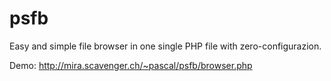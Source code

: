 psfb
====

Easy and simple file browser in one single PHP file with zero-configurazion.

Demo: http://mira.scavenger.ch/~pascal/psfb/browser.php
